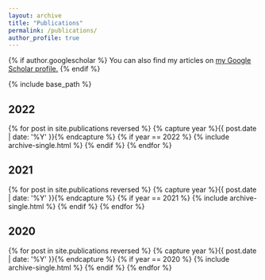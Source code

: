 ```yaml
---
layout: archive
title: "Publications"
permalink: /publications/
author_profile: true
---
```


{% if author.googlescholar %}
  You can also find my articles on <u><a href="{{author.googlescholar}}">my Google Scholar profile</a>.</u>
{% endif %}

{% include base_path %}

## 2022

{% for post in site.publications reversed %}
  {% capture year %}{{ post.date | date: '%Y' }}{% endcapture %}
  {% if year == 2022 %}
      {% include archive-single.html %}
  {% endif %}
{% endfor %}

## 2021

{% for post in site.publications reversed %}
  {% capture year %}{{ post.date | date: '%Y' }}{% endcapture %}
  {% if year == 2021 %}
      {% include archive-single.html %}
  {% endif %}
{% endfor %}

## 2020

{% for post in site.publications reversed %}
  {% capture year %}{{ post.date | date: '%Y' }}{% endcapture %}
  {% if year == 2020 %}
      {% include archive-single.html %}
  {% endif %}
{% endfor %}
